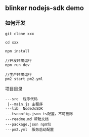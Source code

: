## blinker nodejs-sdk demo

### 如何开发

```
git clone xxx

cd xxx

npm install

//开发环境运行
npm run dev

//生产环境运行
pm2 start pm2.yml

```

项目目录

```
---src  程序代码
 |--main.js 主程序
---lib  NodeJsSDK
---tsconfig.json ts配置，不可删除
---readme.md 帮助文档
---package.json npm包
---pm2.yml  服务启动配置
```

